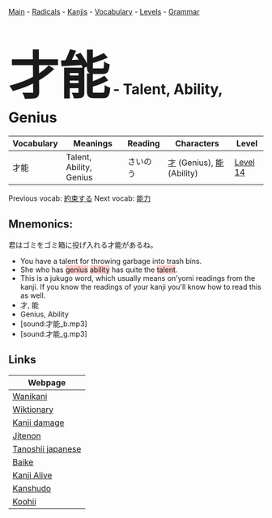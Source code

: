 <style> bigfont {font-size: 100px}</style>
[Main](../README.md) -
[Radicals](../radicals.md) -
[Kanjis](../kanjis.md) -
[Vocabulary](../vocabulary.md) -
[Levels](../levels.md) -
[Grammar](../grammar.md)
# <bigfont> 才能</bigfont> - Talent, Ability, Genius 

| Vocabulary | Meanings | Reading | Characters | Level |
| --- | --- | --- | --- | --- |
| 才能 | Talent, Ability, Genius | さいのう |  [才](../kanjis/才.md) (Genius), [能](../kanjis/能.md) (Ability) | [Level 14](../levels/wk_level14.md) |

Previous vocab: [約束する](約束する.md) Next vocab: [能力](能力.md) 

## Mnemonics:
君はゴミをゴミ箱に投げ入れる才能があるね。
* You have a talent for throwing garbage into trash bins.
* She who has <span style="background-color:#ffcccb"> genius</span> <span style="background-color:#ffcccb"> ability</span> has quite the <span style="background-color:#ffcccb"> talent</span>.
* This is a jukugo word, which usually means on'yomi readings from the kanji. If you know the readings of your kanji you'll know how to read this as well.
* 才, 能
* Genius, Ability
* [sound:才能_b.mp3]
* [sound:才能_g.mp3]


## Links 

| Webpage |
| --- |
| [Wanikani          ](https://www.wanikani.com/kanji/才能) |
| [Wiktionary        ](https://en.wiktionary.org/wiki/才能) |
| [Kanji damage      ](http://www.kanjidamage.com/kanji/search?utf8=✓&q=才能) |
| [Jitenon           ](https://jitenon.com/kanji/才能) |
| [Tanoshii japanese ](https://www.tanoshiijapanese.com/dictionary/kanji.cfm?k=才能) |
| [Baike             ](https://baike.baidu.com/item/才能) |
| [Kanji Alive       ](https://app.kanjialive.com/才能) |
| [Kanshudo          ](https://www.kanshudo.com/searchmn?q=才能) |
| [Koohii            ](https://kanji.koohii.com/study/kanji/才能) |

